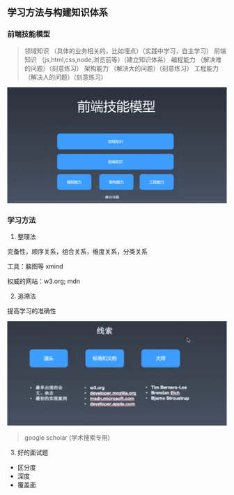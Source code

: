 <!--
 * @Author: zhangyu
 * @Email: zhangdulin@outlook.com
 * @Date: 2022-08-09 15:57:07
 * @LastEditors: zhangyu
 * @LastEditTime: 2022-11-14 13:57:31
 * @Description: 
-->

## 学习方法与构建知识体系

### 前端技能模型

> 领域知识 （具体的业务相关的，比如埋点）（实践中学习，自主学习）
> 前端知识 （js,html,css,node,浏览前等）（建立知识体系）
  > 编程能力 （解决难的问题）（刻意练习）
  > 架构能力 （解决大的问题）（刻意练习）
  > 工程能力 （解决人的问题）（刻意练习）

![前端技能模型!](../image/29920464-cfd1aca73f83562f4431255ea62622dc.png "前端技能模型")

### 学习方法

1. 整理法

完备性，顺序关系，组合关系，维度关系，分类关系  

工具：脑图等 xmind

权威的网站：w3.org; mdn

2. 追溯法

提高学习的准确性

![追溯法!](../image/29920939-a1352349a9a85f08e7ae02d15d6276e5.png "追溯法")

> google scholar (学术搜索专用)

3. 好的面试题

- 区分度
- 深度
- 覆盖面

<Gitalk />
